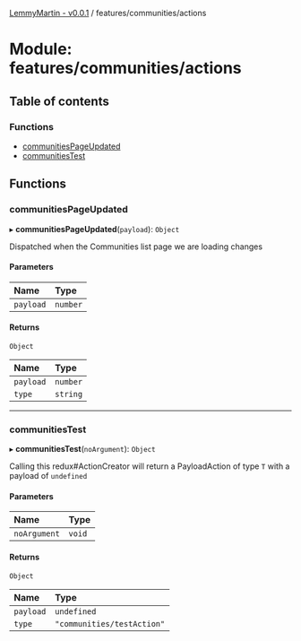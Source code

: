 [LemmyMartin - v0.0.1](../README.md) / features/communities/actions

# Module: features/communities/actions

## Table of contents

### Functions

- [communitiesPageUpdated](features_communities_actions.md#communitiespageupdated)
- [communitiesTest](features_communities_actions.md#communitiestest)

## Functions

### communitiesPageUpdated

▸ **communitiesPageUpdated**(`payload`): `Object`

Dispatched when the Communities list page we are loading changes

#### Parameters

| Name | Type |
| :------ | :------ |
| `payload` | `number` |

#### Returns

`Object`

| Name | Type |
| :------ | :------ |
| `payload` | `number` |
| `type` | `string` |

___

### communitiesTest

▸ **communitiesTest**(`noArgument`): `Object`

Calling this redux#ActionCreator will
return a PayloadAction of type `T` with a payload of `undefined`

#### Parameters

| Name | Type |
| :------ | :------ |
| `noArgument` | `void` |

#### Returns

`Object`

| Name | Type |
| :------ | :------ |
| `payload` | `undefined` |
| `type` | ``"communities/testAction"`` |

